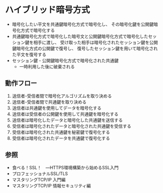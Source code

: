 # ハイブリッド暗号方式
- 暗号化したい平文を共通鍵暗号化方式で暗号化し、
  その暗号化鍵を公開鍵暗号化方式で暗号化する
- 共通鍵暗号化方式で暗号化した暗号文と公開鍵暗号化方式で暗号化したセッション鍵を相手に渡し、
  受け取った相手は暗号化されたセッション鍵を公開鍵暗号化方式の公開鍵で復号し、
  復号したセッション鍵を用いて暗号化された平文を復号する
- セッション鍵 - 公開鍵暗号化方式で暗号化された共通鍵
  - 一時利用した後に破棄される

## 動作フロー
1. 送信者-受信者間で暗号化アルゴリズムを取り決める
2. 送信者-受信者間で共通鍵を取り決める
3. 送信者は共通鍵を使用してデータを暗号化する
4. 送信者は受信者の公開鍵を使用して共通鍵を暗号化する
5. 送信者は暗号化したデータと暗号化した共通鍵を送信する
6. 受信者は暗号化されたデータと暗号化された共通鍵を受信する
7. 受信者は暗号化された共通鍵を秘密鍵で復号化する
8. 受信者は暗号化されたデータを共通鍵で復号化する

## 参照
- 食べる！SSL！　―HTTPS環境構築から始めるSSL入門
- プロフェッショナルSSL/TLS
- マスタリングTCP/IP 入門編
- マスタリングTCP/IP 情報セキュリティ編

